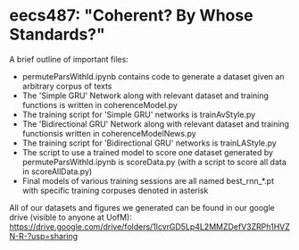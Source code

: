 # eecs487: "Coherent? By Whose Standards?"

A brief outline of important files:
* permuteParsWithId.ipynb contains code to generate a dataset given an arbitrary corpus of texts
* The 'Simple GRU' Network along with relevant dataset and training functions is written in coherenceModel.py
* The training script for 'Simple GRU' networks is trainAvStyle.py
* The 'Bidirectional GRU' Network along with relevant dataset and training functionsis written in coherenceModelNews.py
* The training script for 'Bidirectional GRU' networks is trainLAStyle.py
* The script to use a trained model to score one dataset generated by permuteParsWithId.ipynb is scoreData.py (with a script to score all data in scoreAllData.py)
* Final models of various training sessions are all named best_rnn_*.pt with specific training corpuses denoted in asterisk

All of our datasets and figures we generated can be found in our google drive (visible to anyone at UofM):
https://drive.google.com/drive/folders/1lcvrGD5Lp4L2MMZDefV3ZRPh1HVZN-R-?usp=sharing
